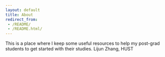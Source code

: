 ```yaml
---
layout: default
title: About
redirect_from: 
 - /README/
 - /README.html/
---
```


This is a place where I keep some useful resources to help my post-grad students to get started with their studies. Lijun Zhang, HUST
